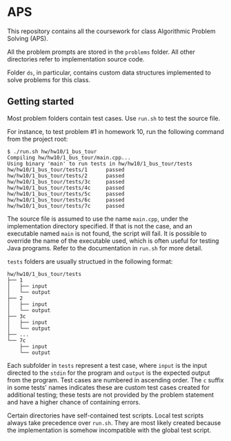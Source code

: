 # APS

This repository contains all the coursework for class Algorithmic Problem
Solving (APS).

All the problem prompts are stored in the `problems` folder. All other
directories refer to implementation source code.

Folder `ds`, in particular, contains custom data structures implemented to
solve problems for this class.

## Getting started

Most problem folders contain test cases. Use `run.sh` to test the source file.

For instance, to test problem #1 in homework 10, run the following command from 
the project root:

```shell
$ ./run.sh hw/hw10/1_bus_tour
Compiling hw/hw10/1_bus_tour/main.cpp...
Using binary 'main' to run tests in hw/hw10/1_bus_tour/tests
hw/hw10/1_bus_tour/tests/1      passed
hw/hw10/1_bus_tour/tests/2      passed
hw/hw10/1_bus_tour/tests/3c     passed
hw/hw10/1_bus_tour/tests/4c     passed
hw/hw10/1_bus_tour/tests/5c     passed
hw/hw10/1_bus_tour/tests/6c     passed
hw/hw10/1_bus_tour/tests/7c     passed
```

The source file is assumed to use the name `main.cpp`, under the implementation
directory specified. If that is not the case, and an executable named `main` is
not found, the script will fail. It is possible to override the name of the
executable used, which is often useful for testing Java programs. Refer to
the documentation in `run.sh` for more detail.

`tests` folders are usually structued in the following format:

```
hw/hw10/1_bus_tour/tests
├── 1
│   ├── input
│   └── output
├── 2
│   ├── input
│   └── output
├── 3c
│   ├── input
│   └── output
├── ...
└── 7c
    ├── input
    └── output
```

Each subfolder in `tests` represent a test case, where `input` is the input
directed to the `stdin` for the program and `output` is the expected output from
the program. Test cases are numbered in ascending order. The `c` suffix in some
tests' names indicates these are custom test cases created for additional 
testing; these tests are not provided by the problem statement and have a higher 
chance of containing errors.

Certain directories have self-contained test scripts.
Local test scripts always take precedence over `run.sh`. They are most likely 
created because the implementation is somehow incompatible with the global test 
script.
